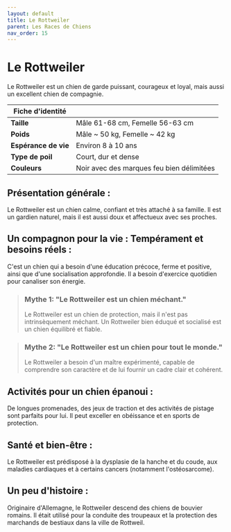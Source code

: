 ```yaml
---
layout: default
title: Le Rottweiler
parent: Les Races de Chiens
nav_order: 15
---
```


# Le Rottweiler

Le Rottweiler est un chien de garde puissant, courageux et loyal, mais aussi un excellent chien de compagnie.

| Fiche d'identité | |
|---|---|
| **Taille** | Mâle 61-68 cm, Femelle 56-63 cm |
| **Poids** | Mâle ~ 50 kg, Femelle ~ 42 kg |
| **Espérance de vie** | Environ 8 à 10 ans |
| **Type de poil** | Court, dur et dense |
| **Couleurs** | Noir avec des marques feu bien délimitées |

## Présentation générale :
Le Rottweiler est un chien calme, confiant et très attaché à sa famille. Il est un gardien naturel, mais il est aussi doux et affectueux avec ses proches.

## Un compagnon pour la vie : Tempérament et besoins réels :
C'est un chien qui a besoin d'une éducation précoce, ferme et positive, ainsi que d'une socialisation approfondie. Il a besoin d'exercice quotidien pour canaliser son énergie.

> ### Mythe 1: "Le Rottweiler est un chien méchant."
> Le Rottweiler est un chien de protection, mais il n'est pas intrinsèquement méchant. Un Rottweiler bien éduqué et socialisé est un chien équilibré et fiable.

> ### Mythe 2: "Le Rottweiler est un chien pour tout le monde."
> Le Rottweiler a besoin d'un maître expérimenté, capable de comprendre son caractère et de lui fournir un cadre clair et cohérent.

## Activités pour un chien épanoui :
De longues promenades, des jeux de traction et des activités de pistage sont parfaits pour lui. Il peut exceller en obéissance et en sports de protection.

## Santé et bien-être :
Le Rottweiler est prédisposé à la dysplasie de la hanche et du coude, aux maladies cardiaques et à certains cancers (notamment l'ostéosarcome).

## Un peu d'histoire :
Originaire d'Allemagne, le Rottweiler descend des chiens de bouvier romains. Il était utilisé pour la conduite des troupeaux et la protection des marchands de bestiaux dans la ville de Rottweil. 